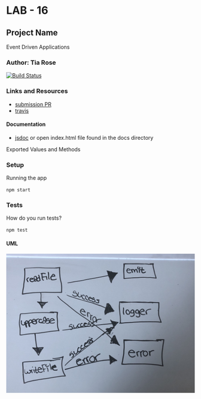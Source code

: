 # LAB - 16

## Project Name
Event Driven Applications

### Author: Tia Rose

[![Build Status](https://www.travis-ci.com/tia-rose-401-advanced-javascript/lab-15.svg?branch=dev)](https://www.travis-ci.com/tia-rose-401-advanced-javascript/lab-15)

### Links and Resources
* [submission PR](https://github.com/tia-rose-401-advanced-javascript/lab-16/pull/1)
* [travis](https://www.travis-ci.com/tia-rose-401-advanced-javascript/lab-15)


#### Documentation
* [jsdoc](localhost:3000/docs/global.html) or open index.html file  found in the docs directory

Exported Values and Methods

### Setup

Running the app

`npm start`

### Tests
How do you run tests?

`npm test`


#### UML
![UML Diagram](./assets/UML-16.jpg)